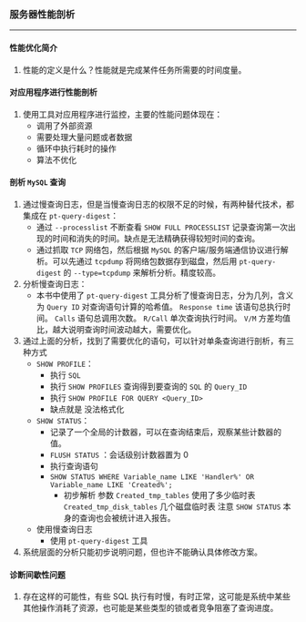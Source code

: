 ### 服务器性能剖析
---
#### 性能优化简介
1. 性能的定义是什么？性能就是完成某件任务所需要的时间度量。

#### 对应用程序进行性能剖析
1. 使用工具对应用程序进行监控，主要的性能问题体现在：
    + 调用了外部资源
    + 需要处理大量问题或者数据
    + 循环中执行耗时的操作
    + 算法不优化

#### 剖析 ```MySQL``` 查询
1. 通过慢查询日志，但是当慢查询日志的权限不足的时候，有两种替代技术，都集成在 ```pt-query-digest```：
    + 通过 ```--processlist``` 不断查看 ```SHOW FULL PROCESSLIST``` 记录查询第一次出现的时间和消失的时间。缺点是无法精确获得较短时间的查询。
    + 通过抓取 ```TCP``` 网络包，然后根据 ```MySQL``` 的客户端/服务端通信协议进行解析。可以先通过 ```tcpdump``` 将网络包数据存到磁盘，然后用 ```pt-query-digest``` 的 ```--type=tcpdump``` 来解析分析。精度较高。
2. 分析慢查询日志：
    + 本书中使用了 ```pt-query-digest``` 工具分析了慢查询日志，分为几列，含义为 ```Query ID``` 对查询语句计算的哈希值。 ```Response time``` 该语句总执行时间。 ```Calls``` 语句总调用次数。 ```R/Call``` 单次查询执行时间。 ```V/M``` 方差均值比，越大说明查询时间波动越大，需要优化。
3. 通过上面的分析，找到了需要优化的语句，可以针对单条查询进行剖析，有三种方式
    + ```SHOW PROFILE```：
        + 执行 ```SQL```
        + 执行 ```SHOW PROFILES``` 查询得到要查询的 ```SQL``` 的 ```Query_ID```
        + 执行 ```SHOW PROFILE FOR QUERY <Query_ID>```
        + 缺点就是 没法格式化
    + ```SHOW STATUS```：
        + 记录了一个全局的计数器，可以在查询结束后，观察某些计数器的值。
        + ```FLUSH STATUS``` ：会话级别计数器置为 0
        + 执行查询语句
        + ```SHOW STATUS WHERE Variable_name LIKE 'Handler%' OR Variable_name LIKE 'Created%';```
            + 初步解析 参数 ```Created_tmp_tables``` 使用了多少临时表 ```Created_tmp_disk_tables``` 几个磁盘临时表 注意 ```SHOW STATUS``` 本身的查询也会被统计进入报告。
    + 使用慢查询日志
        + 使用 ```pt-query-digest``` 工具
4. 系统层面的分析只能初步说明问题，但也许不能确认具体修改方案。
#### 诊断间歇性问题
1. 存在这样的可能性，有些 SQL 执行有时慢，有时正常，这可能是系统中某些其他操作消耗了资源，也可能是某些类型的锁或者竞争阻塞了查询进度。
